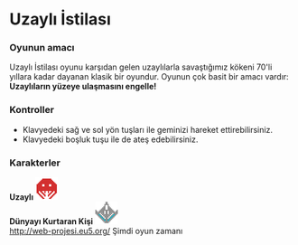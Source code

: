 # Uzaylı İstilası
### Oyunun amacı 
Uzaylı İstilası oyunu karşıdan gelen uzaylılarla savaştığımız kökeni 70'li yıllara kadar dayanan klasik bir oyundur.
Oyunun çok basit bir amacı vardır:
**Uzaylıların yüzeye ulaşmasını engelle!**
### Kontroller

- Klavyedeki sağ ve sol yön tuşları ile geminizi hareket ettirebilirsiniz.
- Klavyedeki boşluk tuşu ile de ateş edebilirsiniz.

### Karakterler
**Uzaylı**
![alt text](https://raw.githubusercontent.com/dogukanyildiz99/space_invaders_2d_game/main/alien.png)
</br>
**Dünyayı Kurtaran Kişi**
![alt text](https://raw.githubusercontent.com/dogukanyildiz99/space_invaders_2d_game/main/player.png)
</br>
http://web-projesi.eu5.org/ Şimdi oyun zamanı
